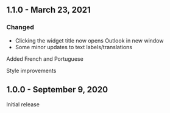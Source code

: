 ## 1.1.0 - March 23, 2021

### Changed
- Clicking the widget title now opens Outlook in new window
- Some minor updates to text labels/translations



Added French and Portuguese

Style improvements

## 1.0.0 - September 9, 2020
Initial release